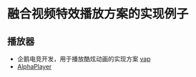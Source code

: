 # 融合视频特效播放方案的实现例子

## 播放器
+ 企鹅电竞开发，用于播放酷炫动画的实现方案 [vap](https://github.com/Tencent/vap)
+ [AlphaPlayer](https://github.com/Tencent/vap)
